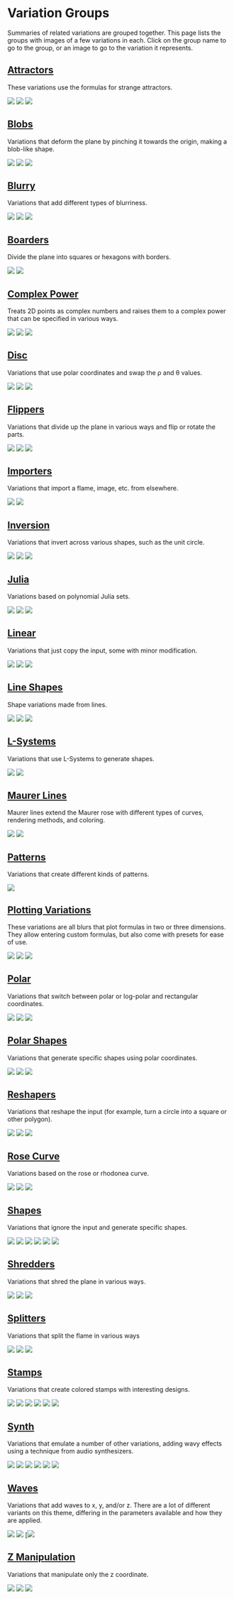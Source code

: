 # Variation Groups

Summaries of related variations are grouped together. This page lists the groups with images of a few variations in each. Click on the group name to go to the group, or an image to go to the variation it represents.

## [Attractors](attractors/attractors.md#Attractors)

These variations use the formulas for strange attractors.

[![](attractors/clifford-1.png)](attractors/attractors.md#clifford_js) [![](attractors/hopalong-1.png)](attractors/attractors.md#hopalong) [![](attractors/threeply-1.png)](attractors/attractors.md#threeply)

## [Blobs](blobs/blobs.md#Blobs)
Variations that deform the plane by pinching it towards the origin, making a blob-like shape.

[![](blobs/blob-1.png)](blobs/blobs.md#blob) [![](blobs/flower_db-1.png)](blobs/blobs.md#flower_db) [![](blobs/rose-1.png)](blobs/blobs.md#rose)

## [Blurry](blurry/blurry.md#Blurry)
Variations that add different types of blurriness.

[![](blurry/blur_zoom-1.png)](blurry/blurry.md#blur_zoom) [![](blurry/exblur-1.png)](blurry/blurry.md#exblur) [![](blurry/radial_blur-1.png)](blurry/blurry.md#radial_blur)

## [Boarders](boarders/boarders.md#Boarders)

Divide the plane into squares or hexagons with borders.

[![](boarders/boarders2-1.png)](boarders/boarders.md#boarders2--pre_boarders2) [![](boarders/xtrb-1.png)](boarders/boarders.md#xtrb)

## [Complex Power](cpow/cpow.md#Complex-Power)

Treats 2D points as complex numbers and raises them to a complex power that can be specified in various ways.

[![](cpow/cpow-1.png)](cpow/cpow.md#cpow) [![](cpow/cpow3-1.png)](cpow/cpow.md#cpow3) [![](cpow/escher-1.png)](cpow/cpow.md#escher)

## [Disc](disc/disc.md#Disc)

Variations that use polar coordinates and swap the ρ and θ values.

[![](disc/disc-1.png)](disc/disc.md#disc-1) [![](disc/edisc-1.png)](disc/disc.md#edisc) [![](disc/idisc-1.png)](disc/disc.md#idisc)

## [Flippers](filppers/flippers.md#Flippers)
Variations that divide up the plane in various ways and flip or rotate the parts.

[![](flippers/fan2-1.png)](flippers/flippers.md#fan2) [![](flippers/lazysensen-1.png)](flippers/flippers.md#lazysensen) [![](flippers/scrambly-1.png)](flippers/flippers.md#scrambly)

## [Importers](importers/importers.md#Importers)
Variations that import a flame, image, etc. from elsewhere.

[![](importers/subflame_wf-1.png)](importers/importers.md#subflame_wf) [![](importers/obj_mesh_wf-1.png)](importers/importers.md#obj_mesh_wf)

## [Inversion](inversion/inversion.md#Inversion)

Variations that invert across various shapes, such as the unit circle.

[![](inversion/d_spherical-1.png)](inversion/inversion.md#d_spherical) [![](inversion/octagon-2.png)](inversion/inversion.md#octagon) [![](inversion/spherical-1.png)](inversion/inversion.md#spherical)

## [Julia](julia/julia.md#Julia)

Variations based on polynomial Julia sets.

[![](julia/eJulia-1.png)](julia/julia.md#eJulia) [![](julia/julian-1.png)](julia/julia.md#julian) [![](julia/juliaNab-1.png)](julia/julia.md#juliaNab)

## [Linear](linear/linear.md#Linear)

Variations that just copy the input, some with minor modification.

[![](linear/dc_linear-1.png)](linear/linear.md#dc_linear) [![](linear/linear-1.png)](linear/linear.md#linear-1) [![](linear/linearT-1.png)](linear/linear.md#linearT)

## [Line Shapes](lineshapes/lineshapes.md#Line-shapes)

Shape variations made from lines.

[![](lineshapes/harmonograph_js-1.png)](lineshapes/lineshapes.md#harmonograph_js) [![](lineshapes/hilbert_js-1.png)](lineshapes/lineshapes.md#hilbert_js) [![](lineshapes/spirograph-1.png)](lineshapes/lineshapes.md#spirograph)

## [L-Systems](lsystems/lsystems.md#L-Systems)

Variations that use L-Systems to generate shapes.

[![](lsystems/lsystem-1.png)](lsystems/lsystems.md#lsystem_js) [![](lsystems/lsystem3D-1.png)](lsystems/lsystems.md#lsystem3D_js)

## [Maurer Lines](maurerlines/maurerlines.md#Maurer-Lines)

Maurer lines extend the Maurer rose with different types of curves, rendering methods, and coloring.

[![](maurerlines/maurer_lines-1.png)](maurerlines/maurerlines.md#maurer_lines) [![](maurerlines/maurer_lines-2.png)](maurerlines/maurerlines.md#maurer_lines)

## [Patterns](patterns/patterns.md#Patterns)
Variations that create different kinds of patterns.

[![](patterns/terrain3D-1.png)](patterns/patterns.md#terrain3D)

## [Plotting Variations](plotting/plotting.md#Plotting-variations)

These variations are all blurs that plot formulas in two or three dimensions. They allow entering custom formulas, but also come with presets for ease of use.

[![](plotting/isosfplot3d-1.png)](plotting/plotting.md#isosfplot3d_wf) [![](plotting/parplot2d-2.png)](plotting/plotting.md#parplot2d_wf) [![](plotting/polarplot3d-1.png)](plotting/plotting.md#polarplot3d_wf)

## [Polar](polar/polar.md#Polar)

Variations that switch between polar or log-polar and rectangular coordinates.

[![](polar/polar-1.png)](polar/polar.md#polar-1) [![](polar/polar2-2.png)](polar/polar.md#polar2) [![](polar/unpolar-2.png)](polar/polar.md#unpolar)

## [Polar Shapes](polarshapes/polarshapes.md#Half-Blurs)
Variations that generate specific shapes using polar coordinates.

[![](polarshapes/cannabiscurve-1.png)](polarshapes/polarshapes.md#cannabiscurve_wf) [![](polarshapes/cloverleaf-1.png)](polarshapes/polarshapes.md#cloverleaf_wf) [![](polarshapes/shape-2.png)](polarshapes/polarshapes.md#shape)

## [Reshapers](reshapers/reshapers.md#Reshapers)

Variations that reshape the input (for example, turn a circle into a square or other polygon).

[![](reshapers/circlize2-1.png)](reshapers/reshapers.md#circlize2) [![](reshapers/ngon-1.png)](reshapers/reshapers.md#ngon) [![](reshapers/super_shape-1.png)](reshapers/reshapers.md#super_shape)

## [Rose Curve](rosecurve/rosecurve.md#Variations-Based-on-the-Rose-Curve)

Variations based on the rose or rhodonea curve.

[![](rosecurve/flower-1.png)](rosecurve/rosecurve.md#flower) [![](rosecurve/maurer_rose-2.png)](rosecurve/rosecurve.md#maurer_rose) [![](rosecurve/rhodonea-1.png)](rosecurve/rosecurve.md#rhodonea)

## [Shapes](shapes/shapes.md#Shapes)

Variations that ignore the input and generate specific shapes.

[![](shapes/blur-1.png)](shapes/shapes.md#blur) [![](shapes/nblur-1.png)](shapes/shapes.md#nBlur) [![](shapes/primitives_wf-1.png)](shapes/shapes.md#primitives_wf) [![](shapes/starblur-1.png)](shapes/shapes.md#starblur) [![](shapes/superShape3d-1.png)](shapes/shapes.md#superShape3d) [![](shapes/waveblur-1.png)](shapes/shapes.md#waveblur_wf)

## [Shredders](shredders/shredders.md#Shredders)

Variations that shred the plane in various ways.

[![](shredders/checks-1.png)](shredders/shredders.md#checks) [![](shredders/shredlin-1.png)](shredders/shredders.md#shredlin) [![](shredders/shredrad-1.png)](shredders/shredders.md#shredrad)

## [Splitters](splitters/splitters.md#Splitters)

Variations that split the flame in various ways

[![](splitters/circus-1.png)](splitters/splitters.md#circus) [![](splitters/corners-1.png)](splitters/splitters.md#corners) [![](splitters/spligon-1.png)](splitters/splitters.md#spligon)

## [Stamps](stamps/stamps#Stamps)

Variations that create colored stamps with interesting designs.

[![](stamps/dc_glypho-1.png)](stamps/stamps.md#dc_glypho) [![](stamps/dc_inversion-1.png)](stamps/stamps.md#dc_inversion) [![](stamps/dc_mandala-1.png)](stamps/stamps.md#dc_mandala) [![](stamps/dc_warping-1.png)](stamps/stamps.md#dc_warping) [![](stamps/glsl_circuits-1.png)](stamps/stamps.md#glsl_circuits) [![](stamps/glsl_mandelbox2D-1.png)](stamps/stamps.md#glsl_mandelbox2D)


## [Synth](synth/synth.md#Synth)

Variations that emulate a number of other variations, adding wavy effects using a technique from audio synthesizers.

[![](synth/synth-1.png)](synth/synth.md#synth-v2) [![](synth/synth-2.png)](synth/synth.md#synth-v2) [![](synth/synth-7.png)](synth/synth.md#synth-v2) [![](synth/synth-14.png)](synth/synth.md#synth-v2) [![](synth/synth-19.png)](synth/synth.md#synth-v2) [![](synth/synth-1007.png)](synth/synth.md#synth-v2)

## [Waves](waves/waves.md#Waves)

Variations that add waves to x, y, and/or z. There are a lot of different variants on this theme, differing in the parameters available and how they are applied.

[![](waves/vibration2-1.png)](waves/waves.md#vibration2) [![](waves/waves2-1.png)](waves/waves.md#waves2) [[![](waves/waves23-1.png)](waves/waves.md#waves23)

## [Z Manipulation](zmanip/zmanip.md#Z-Manipulation)
Variations that manipulate only the z coordinate.

[![](zmanip/extrude-1.png)](zmanip/zmanip.md#extrude) [![](zmanip/inflateZ_3-1.png)](zmanip/zmanip.md#inflateZ_3) [![](zmanip/inflateZ_4-1.png)](zmanip/zmanip.md#inflateZ_4)
